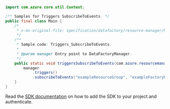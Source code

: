 ```java
import com.azure.core.util.Context;

/** Samples for Triggers SubscribeToEvents. */
public final class Main {
    /*
     * x-ms-original-file: specification/datafactory/resource-manager/Microsoft.DataFactory/stable/2018-06-01/examples/Triggers_SubscribeToEvents.json
     */
    /**
     * Sample code: Triggers_SubscribeToEvents.
     *
     * @param manager Entry point to DataFactoryManager.
     */
    public static void triggersSubscribeToEvents(com.azure.resourcemanager.datafactory.DataFactoryManager manager) {
        manager
            .triggers()
            .subscribeToEvents("exampleResourceGroup", "exampleFactoryName", "exampleTrigger", Context.NONE);
    }
}
```

Read the [SDK documentation](https://github.com/Azure/azure-sdk-for-java/blob/azure-resourcemanager-datafactory_1.0.0-beta.15/sdk/datafactory/azure-resourcemanager-datafactory/README.md) on how to add the SDK to your project and authenticate.
